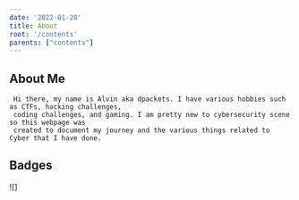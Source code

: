 ```yaml
---
date: '2022-01-20'
title: About
root: '/contents'
parents: ["contents"]
---
```


## About Me

```
 Hi there, my name is Alvin aka dpackets. I have various hobbies such as CTFs, hacking challenges, 
 coding challenges, and gaming. I am pretty new to cybersecurity scene so this webpage was 
 created to document my journey and the various things related to Cyber that I have done.

 ```

## Badges

 ![<script src="https://tryhackme.com/badge/5813"></script>]
